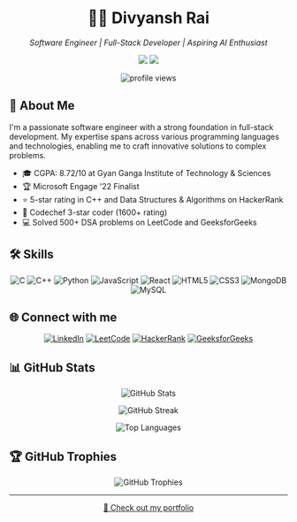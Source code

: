 <div align="center">
  <h1>👨‍💻 Divyansh Rai</h1>
  <p><em>Software Engineer | Full-Stack Developer | Aspiring AI Enthusiast</em></p>
  <p>
    <a href="mailto:rdivyansh00@gmail.com"><img src="https://img.shields.io/badge/Email-rdivyansh00%40gmail.com-blue?style=flat-square&logo=gmail"></a>
    <a href="https://twitter.com/divyanshrai7"><img src="https://img.shields.io/badge/Twitter-%40divyanshrai7-1DA1F2?style=flat-square&logo=twitter"></a>
  </p>
</div>

<p align="center">
  <img src="https://komarev.com/ghpvc/?username=iceticshacker7&label=Profile%20views&color=0e75b6&style=flat" alt="profile views" />
</p>

## 🚀 About Me

I'm a passionate software engineer with a strong foundation in full-stack development. My expertise spans across various programming languages and technologies, enabling me to craft innovative solutions to complex problems.

- 🎓 CGPA: 8.72/10 at Gyan Ganga Institute of Technology & Sciences
- 🏆 Microsoft Engage '22 Finalist
- ⭐ 5-star rating in C++ and Data Structures & Algorithms on HackerRank
- 🌟 Codechef 3-star coder (1600+ rating)
- 💻 Solved 500+ DSA problems on LeetCode and GeeksforGeeks

## 🛠️ Skills

<p align="center">
  <img src="https://img.shields.io/badge/c-%2300599C.svg?style=for-the-badge&logo=c&logoColor=white" alt="C" />
  <img src="https://img.shields.io/badge/c++-%2300599C.svg?style=for-the-badge&logo=c%2B%2B&logoColor=white" alt="C++" />
  <img src="https://img.shields.io/badge/python-3670A0?style=for-the-badge&logo=python&logoColor=ffdd54" alt="Python" />
  <img src="https://img.shields.io/badge/javascript-%23323330.svg?style=for-the-badge&logo=javascript&logoColor=%23F7DF1E" alt="JavaScript" />
  <img src="https://img.shields.io/badge/react-%2320232a.svg?style=for-the-badge&logo=react&logoColor=%2361DAFB" alt="React" />
  <img src="https://img.shields.io/badge/html5-%23E34F26.svg?style=for-the-badge&logo=html5&logoColor=white" alt="HTML5" />
  <img src="https://img.shields.io/badge/css3-%231572B6.svg?style=for-the-badge&logo=css3&logoColor=white" alt="CSS3" />
  <img src="https://img.shields.io/badge/mongodb-%234ea94b.svg?style=for-the-badge&logo=mongodb&logoColor=white" alt="MongoDB" />
  <img src="https://img.shields.io/badge/mysql-%2300f.svg?style=for-the-badge&logo=mysql&logoColor=white" alt="MySQL" />
</p>

## 🌐 Connect with me

<p align="center">
  <a href="https://linkedin.com/in/divyanshrai7"><img src="https://img.shields.io/badge/LinkedIn-%230077B5.svg?style=for-the-badge&logo=linkedin&logoColor=white" alt="LinkedIn" /></a>
  <a href="https://leetcode.com/divyanshrai7/"><img src="https://img.shields.io/badge/LeetCode-FFA116?style=for-the-badge&logo=leetcode&logoColor=white" alt="LeetCode" /></a>
  <a href="https://www.hackerrank.com/profile/divyansh_rai_cs1"><img src="https://img.shields.io/badge/HackerRank-2EC866?style=for-the-badge&logo=hackerrank&logoColor=white" alt="HackerRank" /></a>
  <a href="https://auth.geeksforgeeks.org/user/iceandcfvoo"><img src="https://img.shields.io/badge/GeeksforGeeks-0F9D58?style=for-the-badge&logo=geeksforgeeks&logoColor=white" alt="GeeksforGeeks" /></a>
</p>

## 📊 GitHub Stats

<p align="center">
  <img src="https://github-readme-stats.vercel.app/api?username=iceticshacker7&show_icons=true&theme=radical" alt="GitHub Stats" />
</p>

<p align="center">
  <img src="https://github-readme-streak-stats.herokuapp.com/?user=iceticshacker7&theme=radical" alt="GitHub Streak" />
</p>

<p align="center">
  <img src="https://github-readme-stats.vercel.app/api/top-langs/?username=iceticshacker7&layout=compact&theme=radical" alt="Top Languages" />
</p>

## 🏆 GitHub Trophies

<p align="center">
  <img src="https://github-profile-trophy.vercel.app/?username=iceticshacker7&theme=radical&no-frame=false&no-bg=true&margin-w=4" alt="GitHub Trophies" />
</p>

---

<p align="center">
  <a href="https://iceticshacker7.github.io/resume/">🔗 Check out my portfolio</a>
</p>
